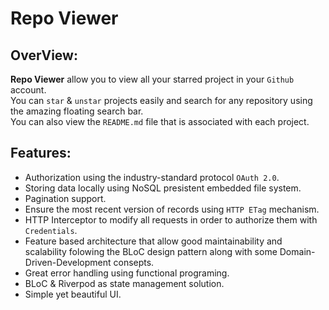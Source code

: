 # Repo Viewer

## OverView:

**Repo Viewer** allow you to view all your starred project in your `Github` account.  
You can `star` & `unstar` projects easily and search for any repository using the amazing floating search bar.  
You can also view the `README.md` file that is associated with each project.

## Features:
* Authorization using the industry-standard protocol `OAuth 2.0`.
* Storing data locally using NoSQL presistent embedded file system.
* Pagination support.
* Ensure the most recent version of records using `HTTP ETag` mechanism.
* HTTP Interceptor to modify all requests in order to authorize them with `Credentials`.
* Feature based architecture that allow good maintainability and scalability folowing the BLoC design pattern along with some Domain-Driven-Development consepts.
* Great error handling using functional programing.
* BLoC & Riverpod as state management solution.
* Simple yet beautiful UI.
